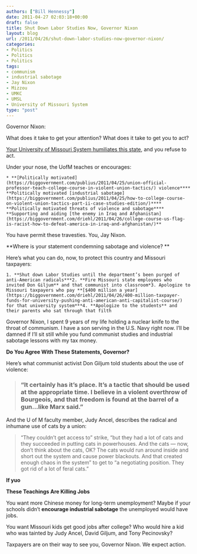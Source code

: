 ```yaml
---
authors: ["Bill Hennessy"]
date: 2011-04-27 02:03:18+00:00
draft: false
title: Shut Down Labor Studies Now, Governor Nixon
layout: blog
url: /2011/04/26/shut-down-labor-studies-now-governor-nixon/
categories:
- Politics
- Politics
- Politics
tags:
- communism
- industrial sabotage
- Jay Nixon
- Mizzou
- UMKC
- UMSL
- University of Missouri System
type: "post"
---
```


Governor Nixon: 

What does it take to get your attention? What does it take to get you to act?

[Your University of Missouri System humiliates this state](https://m.hennessysview.com/action/tell-umsl-to-stop-teaching-industrial-sabotage/?wpmp_switcher=mobile), and you refuse to act. 

Under your nose, the UofM teaches or encourages:



    * **[Politically motivated](https://biggovernment.com/publius/2011/04/25/union-official-professor-teach-college-course-in-violent-union-tactics/) violence**** **Politically motivated [industrial sabotage](https://biggovernment.com/publius/2011/04/25/how-to-college-course-on-violent-union-tactics-part-ii-case-studies-edition/)**** **Politically motivated threats of violence and sabotage**** **Supporting and aiding [the enemy in Iraq and Afghanistan](https://biggovernment.com/driehl/2011/04/26/college-course-us-flag-is-racist-how-to-defeat-america-in-iraq-and-afghanistan/)** 

You have permit these travesties. You, Jay Nixon. 

**Where is your statement condemning sabotage and violence? **

Here’s what you can do, now, to protect this country and Missouri taxpayers:



    1. **Shut down Labor Studies until the department’s been purged of anti-American radicals***2. **Fire Missouri state employees who invited Don Giljum** and that communist into classroom*3. Apologize to Missouri taxpayers who pay **[$400 million a year](https://biggovernment.com/driehl/2011/04/26/400-million-taxpayer-funds-for-university-pushing-anti-american-anti-capitalist-course/) for that university system***4. **Apologize to the students** and their parents who sat through that filth  

Governor Nixon, I spent 9 years of my life holding a nuclear knife to the throat of communism. I have a son serving in the U.S. Navy right now. I’ll be damned if I’ll sit still while you fund communist studies and industrial sabotage lessons with my tax money. 

**Do You Agree With These Statements, Governor?**

Here’s what communist activist Don Giljum told students about the use of violence: 



>   
> 
> ### “It certainly has it’s place. It’s a tactic that should be used at the appropriate time. I believe in a violent overthrow of Bourgeois, and that freedom is found at the barrel of a gun...like Marx said.”
> 
> 



And the U of M faculty member, Judy Ancel, describes the radical and inhumane use of cats by a union:



>   “They couldn’t get access to” strike, “but they had a lot of cats and they succeeded in putting cats in powerhouses. And the cats — now, don’t think about the cats, OK? The cats would run around inside and short out the system and cause power blackouts. And that created enough chaos in the system” to get to “a negotiating position. They got rid of a lot of feral cats.” 





**If yuo**

**These Teachings Are Killing Jobs**

You want more Chinese money for long-term unemployment? Maybe if your schools didn’t **encourage industrial sabotage** the unemployed would have jobs.

You want Missouri kids get good jobs after college? Who would hire a kid who was tainted by Judy Ancel, David Giljum, and Tony Pecinovsky? 

Taxpayers are on their way to see you, Governor Nixon. We expect action.
